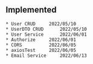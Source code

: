 ## Implemented 

	* User CRUD	  	2022/05/10
	* UserDTO CRUD  	2022/05/10
	* User Service  	2022/06/01
	* Authorize		2022/06/01
	* CORS			2022/06/05
	* axiosTest		2022/06/05
	* Email Service 	2022/06/13